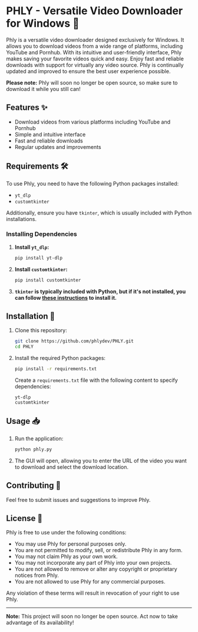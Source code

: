 # PHLY - Versatile Video Downloader for Windows 🚀

Phly is a versatile video downloader designed exclusively for Windows. It allows you to download videos from a wide range of platforms, including YouTube and Pornhub. With its intuitive and user-friendly interface, Phly makes saving your favorite videos quick and easy. Enjoy fast and reliable downloads with support for virtually any video source. Phly is continually updated and improved to ensure the best user experience possible.

**Please note:** Phly will soon no longer be open source, so make sure to download it while you still can!

## Features ✨
- Download videos from various platforms including YouTube and Pornhub
- Simple and intuitive interface
- Fast and reliable downloads
- Regular updates and improvements

## Requirements 🛠️
To use Phly, you need to have the following Python packages installed:

- `yt_dlp`
- `customtkinter`

Additionally, ensure you have `tkinter`, which is usually included with Python installations.

### Installing Dependencies

1. **Install `yt_dlp`:**

    ```bash
    pip install yt-dlp
    ```

2. **Install `customtkinter`:**

    ```bash
    pip install customtkinter
    ```

3. **`tkinter` is typically included with Python, but if it's not installed, you can follow [these instructions](https://tkdocs.com/tutorial/install.html) to install it.**

## Installation 🚀

1. Clone this repository:

    ```bash
    git clone https://github.com/phlydev/PHLY.git
    cd PHLY
    ```

2. Install the required Python packages:

    ```bash
    pip install -r requirements.txt
    ```

    Create a `requirements.txt` file with the following content to specify dependencies:

    ```
    yt-dlp
    customtkinter
    ```

## Usage 📥

1. Run the application:

    ```bash
    python phly.py
    ```

2. The GUI will open, allowing you to enter the URL of the video you want to download and select the download location.

## Contributing 🤝

Feel free to submit issues and suggestions to improve Phly.

## License 📜

Phly is free to use under the following conditions:

- You may use Phly for personal purposes only.
- You are not permitted to modify, sell, or redistribute Phly in any form.
- You may not claim Phly as your own work.
- You may not incorporate any part of Phly into your own projects.
- You are not allowed to remove or alter any copyright or proprietary notices from Phly.
- You are not allowed to use Phly for any commercial purposes.

Any violation of these terms will result in revocation of your right to use Phly.

---

**Note:** This project will soon no longer be open source. Act now to take advantage of its availability!
